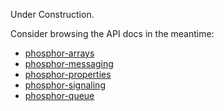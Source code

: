 Under Construction.

Consider browsing the API docs in the meantime:
- [phosphor-arrays](http://phosphorjs.github.io/phosphor-arrays/)
- [phosphor-messaging](http://phosphorjs.github.io/phosphor-messaging/)
- [phosphor-properties](http://phosphorjs.github.io/phosphor-properties/)
- [phosphor-signaling](http://phosphorjs.github.io/phosphor-signaling/)
- [phosphor-queue](http://phosphorjs.github.io/phosphor-queue/)

